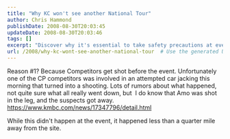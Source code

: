 ```yaml
---
title: "Why KC won't see another National Tour"
author: Chris Hammond
publishDate: 2008-08-30T20:03:45
updateDate: 2008-08-30T20:03:46
tags: []
excerpt: "Discover why it's essential to take safety precautions at events. Stay informed about potential risks to prevent unfortunate incidents like this from happening."
url: /2008/why-kc-wont-see-another-national-tour  # Use the generated URL with year
---
```

<p>Reason #1? Because Competitors get shot before the event. Unfortunately one&#160;of the CP competitors was involved in an attempted car jacking this morning that turned into a shooting. Lots of rumors about what happened, not quite sure what all really went down, but&#160; I do know that Amo was shot in the leg, and the suspects got away. <a href="https://www.kmbc.com/news/17347796/detail.html">https://www.kmbc.com/news/17347796/detail.html</a></p> <p>While this didn't happen at the event, it happened less than a quarter mile away from the site.</p>


